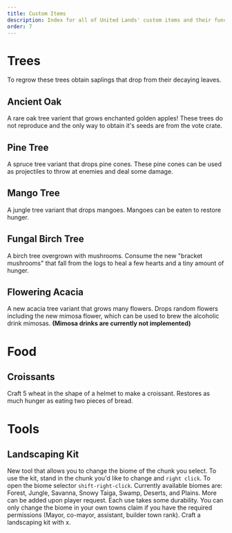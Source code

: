 ```yaml
---
title: Custom Items
description: Index for all of United Lands' custom items and their function.
order: 7
---
```

# Trees
To regrow these trees obtain saplings that drop from their decaying leaves.

## Ancient Oak
A rare oak tree varient that grows enchanted golden apples! These trees do not reproduce and the only way to obtain it's seeds are from the vote crate.

## Pine Tree
A spruce tree variant that drops pine cones. These pine cones can be used as projectiles to throw at enemies and deal some damage. 

## Mango Tree
A jungle tree variant that drops mangoes. Mangoes can be eaten to restore hunger.

## Fungal Birch Tree
A birch tree overgrown with mushrooms. Consume the new "bracket mushrooms" that fall from the logs to heal a few hearts and a tiny amount of hunger.

## Flowering Acacia
A new acacia tree variant that grows many flowers. Drops random flowers including the new mimosa flower, which can be used to brew the alcoholic drink mimosas. **(Mimosa drinks are currently not implemented)**

# Food

## Croissants
Craft 5 wheat in the shape of a helmet to make a croissant. Restores as much hunger as eating two pieces of bread.

# Tools

## Landscaping Kit
New tool that allows you to change the biome of the chunk you select. To use the kit, stand in the chunk you'd like to change and `right click`. To open the biome selector  `shift-right-click`. Currently available biomes are: Forest, Jungle, Savanna, Snowy Taiga, Swamp, Deserts, and Plains. More can be added upon player request. Each use takes some durability. You can only change the biome in your own towns claim if you have the required permissions (Mayor, co-mayor, assistant, builder town rank). Craft a landscaping kit with x. 
